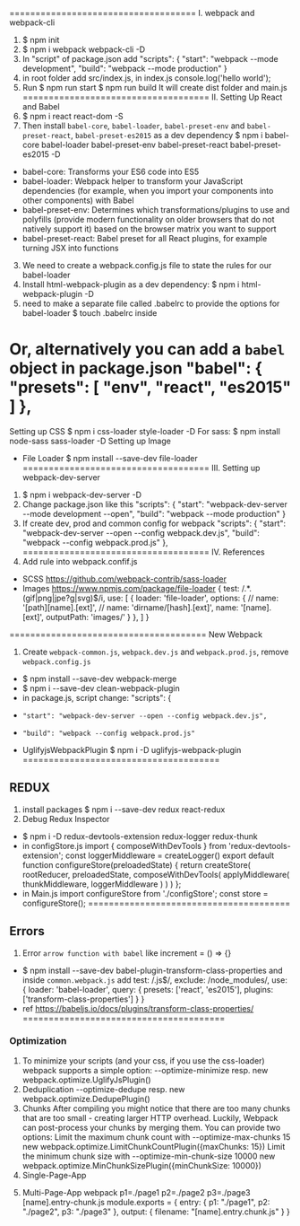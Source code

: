====================================
I. webpack and webpack-cli
1. $ npm init
2. $ npm i webpack webpack-cli -D
3. In "script" of package.json add
"scripts": {
    "start": "webpack --mode development",
    "build": "webpack --mode production"
}
4. in root folder add src/index.js, in index.js console.log('hello world');
5. Run
$ npm run start
$ npm run build
It will create dist folder and main.js
====================================
II. Setting Up React and Babel
1. $ npm i react react-dom -S
2. Then install `babel-core`, `babel-loader`, `babel-preset-env` and `babel-preset-react`, `babel-preset-es2015` as a dev dependency
$ npm i babel-core babel-loader babel-preset-env babel-preset-react babel-preset-es2015 -D
- babel-core: Transforms your ES6 code into ES5
- babel-loader: Webpack helper to transform your JavaScript dependencies (for example, when you import your components into other components) with Babel
- babel-preset-env: Determines which transformations/plugins to use and polyfills (provide modern functionality on older browsers that do not natively support it) based on the browser matrix you want to support
- babel-preset-react: Babel preset for all React plugins, for example turning JSX into functions
3. We need to create a webpack.config.js file to state the rules for our babel-loader
4. Install html-webpack-plugin as a dev dependency:
$ npm i html-webpack-plugin -D
5. need to make a separate file called .babelrc to provide the options for babel-loader
$ touch .babelrc inside

Or, alternatively you can add a `babel` object in package.json
"babel": {
  "presets": [
    "env",
    "react",
    "es2015"
  ]
},
====================================
Setting up CSS
$ npm i css-loader style-loader -D
For sass: $ npm install node-sass sass-loader  -D
Setting up Image
- File Loader
$ npm install --save-dev file-loader
====================================
III. Setting up webpack-dev-server
1. $ npm i webpack-dev-server -D
2. Change package.json like this
"scripts": {
    "start": "webpack-dev-server --mode development --open",
    "build": "webpack --mode production"
}
3. If create dev, prod and common config for webpack
"scripts": {
    "start": "webpack-dev-server --open --config webpack.dev.js",
    "build": "webpack --config webpack.prod.js"
},
====================================
IV. References
1. Add rule into webpack.confif.js
- SCSS
https://github.com/webpack-contrib/sass-loader
- Images
https://www.npmjs.com/package/file-loader
{
    test: /.*\.(gif|png|jpe?g|svg)$/i,
    use: [
        {
            loader: 'file-loader',
            options: {
                // name: '[path][name].[ext]',
                // name: 'dirname/[hash].[ext]',
                name: '[name].[ext]',
                outputPath: 'images/'
            }
        },
    ]
}

======================================
New Webpack
1. Create `webpack-common.js`, `webpack.dev.js` and `webpack.prod.js`, remove `webpack.config.js`
- $ npm install --save-dev webpack-merge
- $ npm i --save-dev clean-webpack-plugin
- in package.js, script change:
"scripts": {
+     "start": "webpack-dev-server --open --config webpack.dev.js",
+     "build": "webpack --config webpack.prod.js"

- UglifyjsWebpackPlugin
$ npm i -D uglifyjs-webpack-plugin
======================================
## REDUX
1. install packages
$ npm i --save-dev redux react-redux
2. Debug Redux Inspector
- $ npm i -D redux-devtools-extension redux-logger redux-thunk
- in configStore.js
import { composeWithDevTools } from 'redux-devtools-extension';
const loggerMiddleware = createLogger()
export default function configureStore(preloadedState) {
	return createStore(
		rootReducer, preloadedState, composeWithDevTools(
			applyMiddleware(
				thunkMiddleware,
				loggerMiddleware
			)
		)
	)
};
- in Main.js
import configureStore from './configStore';
const store = configureStore();
=======================================
## Errors
1. Error `arrow function with babel` like increment = () => {}
- $ npm install --save-dev babel-plugin-transform-class-properties
and inside `common.webpack.js` add
test: /\.js$/,
exclude: /node_modules/,
use: {
    loader: 'babel-loader',
    query: {
        presets: ['react', 'es2015'],
        plugins: ['transform-class-properties']
    }
}
- ref https://babeljs.io/docs/plugins/transform-class-properties/
=======================================
### Optimization
1. To minimize your scripts (and your css, if you use the css-loader) webpack supports a simple option:
--optimize-minimize resp. new webpack.optimize.UglifyJsPlugin()
2. Deduplication
--optimize-dedupe resp. new webpack.optimize.DedupePlugin()
3. Chunks
After compiling you might notice that there are too many chunks that are too small - creating larger HTTP overhead. Luckily, Webpack can post-process your chunks by merging them. You can provide two options:
Limit the maximum chunk count with --optimize-max-chunks 15 new webpack.optimize.LimitChunkCountPlugin({maxChunks: 15})
Limit the minimum chunk size with --optimize-min-chunk-size 10000 new webpack.optimize.MinChunkSizePlugin({minChunkSize: 10000})
4. Single-Page-App
<script src="entry-chunk.js" type="text/javascript" charset="utf-8"></script>
<script src="3.chunk.js" type="text/javascript" charset="utf-8"></script>
5. Multi-Page-App
webpack p1=./page1 p2=./page2 p3=./page3 [name].entry-chunk.js
module.exports = {
	entry: {
		p1: "./page1",
		p2: "./page2",
		p3: "./page3"
	},
	output: {
		filename: "[name].entry.chunk.js"
	}
}

